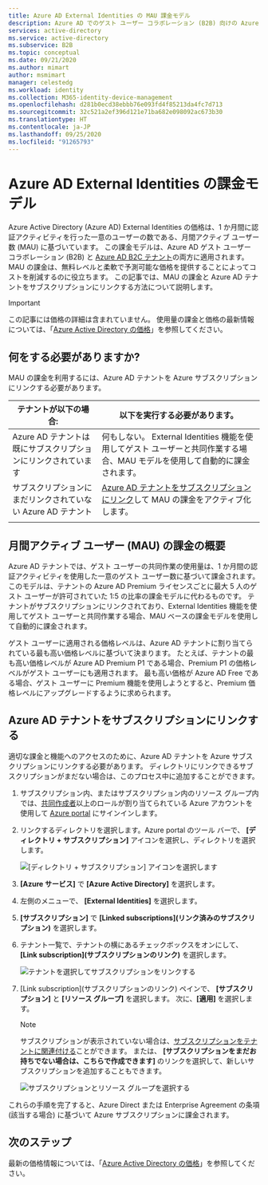 ```yaml
---
title: Azure AD External Identities の MAU 課金モデル
description: Azure AD でのゲスト ユーザー コラボレーション (B2B) 向けの Azure AD External Identities の月間アクティブ ユーザー (MAU) 課金モデルについて説明します。 Azure AD テナントを Azure サブスクリプションにリンクする方法について説明します。
services: active-directory
ms.service: active-directory
ms.subservice: B2B
ms.topic: conceptual
ms.date: 09/21/2020
ms.author: mimart
author: msmimart
manager: celestedg
ms.workload: identity
ms.collection: M365-identity-device-management
ms.openlocfilehash: d281b0ecd38ebbb76e093fd4f85213da4fc7d713
ms.sourcegitcommit: 32c521a2ef396d121e71ba682e098092ac673b30
ms.translationtype: HT
ms.contentlocale: ja-JP
ms.lasthandoff: 09/25/2020
ms.locfileid: "91265793"
---
```

# <a name="billing-model-for-azure-ad-external-identities"></a>Azure AD External Identities の課金モデル

Azure Active Directory (Azure AD) External Identities の価格は、1 か月間に認証アクティビティを行った一意のユーザーの数である、月間アクティブ ユーザー数 (MAU) に基づいています。 この課金モデルは、Azure AD ゲスト ユーザー コラボレーション (B2B) と [Azure AD B2C テナント](https://docs.microsoft.com/azure/active-directory-b2c/billing)の両方に適用されます。 MAU の課金は、無料レベルと柔軟で予測可能な価格を提供することによってコストを削減するのに役立ちます。 この記事では、MAU の課金と Azure AD テナントをサブスクリプションにリンクする方法について説明します。

> [!IMPORTANT]
> この記事には価格の詳細は含まれていません。 使用量の課金と価格の最新情報については、「[Azure Active Directory の価格](https://azure.microsoft.com/pricing/details/active-directory/)」を参照してください。

## <a name="what-do-i-need-to-do"></a>何をする必要がありますか?

MAU の課金を利用するには、Azure AD テナントを Azure サブスクリプションにリンクする必要があります。

|テナントが以下の場合:  |以下を実行する必要があります。  |
|---------|---------|
| Azure AD テナントは既にサブスクリプションにリンクされています     | 何もしない。 External Identities 機能を使用してゲスト ユーザーと共同作業する場合、MAU モデルを使用して自動的に課金されます。        |
| サブスクリプションにまだリンクされていない Azure AD テナント     | [Azure AD テナントをサブスクリプションにリンク](#link-your-azure-ad-tenant-to-a-subscription)して MAU の課金をアクティブ化します。        |
|  |  |

## <a name="about-monthly-active-users-mau-billing"></a>月間アクティブ ユーザー (MAU) の課金の概要

Azure AD テナントでは、ゲスト ユーザーの共同作業の使用量は、1 か月間の認証アクティビティを使用した一意のゲスト ユーザー数に基づいて課金されます。 このモデルは、テナントの Azure AD Premium ライセンスごとに最大 5 人のゲスト ユーザーが許可されていた 1:5 の比率の課金モデルに代わるものです。 テナントがサブスクリプションにリンクされており、External Identities 機能を使用してゲスト ユーザーと共同作業する場合、MAU ベースの課金モデルを使用して自動的に課金されます。
  
ゲスト ユーザーに適用される価格レベルは、Azure AD テナントに割り当てられている最も高い価格レベルに基づいて決まります。 たとえば、テナントの最も高い価格レベルが Azure AD Premium P1 である場合、Premium P1 の価格レベルがゲスト ユーザーにも適用されます。 最も高い価格が Azure AD Free である場合、ゲスト ユーザーに Premium 機能を使用しようとすると、Premium 価格レベルにアップグレードするように求められます。

## <a name="link-your-azure-ad-tenant-to-a-subscription"></a>Azure AD テナントをサブスクリプションにリンクする

適切な課金と機能へのアクセスのために、Azure AD テナントを Azure サブスクリプションにリンクする必要があります。 ディレクトリにリンクできるサブスクリプションがまだない場合は、このプロセス中に追加することができます。

1. サブスクリプション内、またはサブスクリプション内のリソース グループ内では、[共同作成者](https://docs.microsoft.com/azure/role-based-access-control/built-in-roles)以上のロールが割り当てられている Azure アカウントを使用して [Azure portal](https://portal.azure.com/) にサインインします。

2. リンクするディレクトリを選択します。Azure portal のツール バーで、 **[ディレクトリ + サブスクリプション]** アイコンを選択し、ディレクトリを選択します。

    ![[ディレクトリ + サブスクリプション] アイコンを選択します](media/external-identities-pricing/portal-mau-pick-directory.png)

3. **[Azure サービス]** で **[Azure Active Directory]** を選択します。

4. 左側のメニューで、 **[External Identities]** を選択します。

5. **[サブスクリプション]** で **[Linked subscriptions]\(リンク済みのサブスクリプション\)** を選択します。

6. テナント一覧で、テナントの横にあるチェックボックスをオンにして、 **[Link subscription]\(サブスクリプションのリンク\)** を選択します。

    ![テナントを選択してサブスクリプションをリンクする](media/external-identities-pricing/linked-subscriptions.png)

7. [Link subscription]\(サブスクリプションのリンク\) ペインで、 **[サブスクリプション]** と **[リソース グループ]** を選択します。 次に、**[適用]** を選択します。

   > [!NOTE]
   > サブスクリプションが表示されていない場合は、[サブスクリプションをテナントに関連付ける](../fundamentals/active-directory-how-subscriptions-associated-directory.md)ことができます。 または、 **[サブスクリプションをまだお持ちでない場合は、こちらで作成できます]** のリンクを選択して、新しいサブスクリプションを追加することもできます。

    ![サブスクリプションとリソース グループを選択する](media/external-identities-pricing/link-subscription-resource.png)

これらの手順を完了すると、Azure Direct または Enterprise Agreement の条項 (該当する場合) に基づいて Azure サブスクリプションに課金されます。

## <a name="next-steps"></a>次のステップ

最新の価格情報については、「[Azure Active Directory の価格](https://azure.microsoft.com/pricing/details/active-directory/)」を参照してください。
